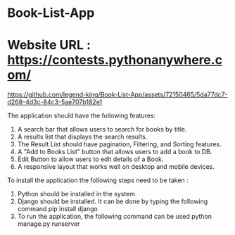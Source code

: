 # Book-List-App

# Website URL : https://contests.pythonanywhere.com/

https://github.com/legend-king/Book-List-App/assets/72150465/5da77dc7-d268-4d3c-84c3-5ae707b182e1

The application should have the following features:
1. A search bar that allows users to search for books by title.
2. A results list that displays the search results.
3. The Result List should have pagination, Filtering, and Sorting features.
4. A "Add to Books List" button that allows users to add a book to DB.
5. Edit Button to allow users to edit details of a Book.
6. A responsive layout that works well on desktop and mobile devices.

To install the application the following steps need to be taken : 

1. Python should be installed in the system
2. Django should be installed. It can be done by typing the following command pip install django
3. To run the application, the following command can be used python manage.py runserver
